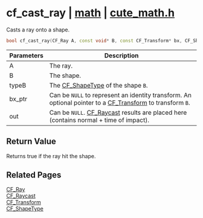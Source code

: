 # cf_cast_ray | [math](https://github.com/RandyGaul/cute_framework/blob/master/docs/math/README.md) | [cute_math.h](https://github.com/RandyGaul/cute_framework/blob/master/include/cute_math.h)

Casts a ray onto a shape.

```cpp
bool cf_cast_ray(CF_Ray A, const void* B, const CF_Transform* bx, CF_ShapeType typeB, CF_Raycast* out);
```

Parameters | Description
--- | ---
A | The ray.
B | The shape.
typeB | The [CF_ShapeType](https://github.com/RandyGaul/cute_framework/blob/master/docs/math/cf_shapetype.md) of the shape `B`.
bx_ptr | Can be `NULL` to represent an identity transform. An optional pointer to a [CF_Transform](https://github.com/RandyGaul/cute_framework/blob/master/docs/math/cf_transform.md) to transform `B`.
out | Can be `NULL`. [CF_Raycast](https://github.com/RandyGaul/cute_framework/blob/master/docs/math/cf_raycast.md) results are placed here (contains normal + time of impact).

## Return Value

Returns true if the ray hit the shape.

## Related Pages

[CF_Ray](https://github.com/RandyGaul/cute_framework/blob/master/docs/math/cf_ray.md)  
[CF_Raycast](https://github.com/RandyGaul/cute_framework/blob/master/docs/math/cf_raycast.md)  
[CF_Transform](https://github.com/RandyGaul/cute_framework/blob/master/docs/math/cf_transform.md)  
[CF_ShapeType](https://github.com/RandyGaul/cute_framework/blob/master/docs/math/cf_shapetype.md)  
